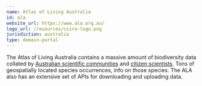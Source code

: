 ```yaml
---
name: Atlas of Living Australia
id: ala
website_url: https://www.ala.org.au/
logo_url: /resources/csiro-logo.png
jurisdiction: australia
type: domain-portal
---
```


The Atlas of Living Australia contains a massive amount of biodiversity data collated by [Australian scientific communities](http://www.ala.org.au/about-the-atlas/atlas-background/atlas-partners/partner-profiles/) and [citizen scientists](http://www.ala.org.au/get-involved/citizen-science/). Tons of geospatially located species occurrences, info on those species. The ALA also has an extensive set of APIs for downloading and uploading data.